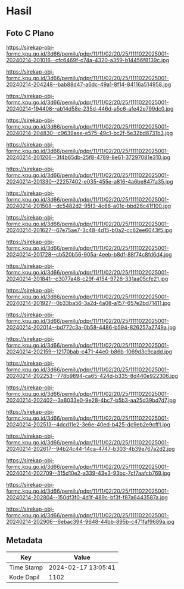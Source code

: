 # Hasil

## Foto C Plano

https://sirekap-obj-formc.kpu.go.id/3d66/pemilu/pdpr/11/11/02/20/25/1111022025001-20240214-201016--cfc6469f-c74a-4320-a359-b14456f8139c.jpg

https://sirekap-obj-formc.kpu.go.id/3d66/pemilu/pdpr/11/11/02/20/25/1111022025001-20240214-204248--bab88d47-a6dc-49a1-8f14-84116a514958.jpg

https://sirekap-obj-formc.kpu.go.id/3d66/pemilu/pdpr/11/11/02/20/25/1111022025001-20240214-194408--ab14d58e-235d-446d-a5c6-afe42e799dc0.jpg

https://sirekap-obj-formc.kpu.go.id/3d66/pemilu/pdpr/11/11/02/20/25/1111022025001-20240214-204830--c9639aee-e575-49c1-bc2f-5e32bd8731b3.jpg

https://sirekap-obj-formc.kpu.go.id/3d66/pemilu/pdpr/11/11/02/20/25/1111022025001-20240214-201206--3f4b65db-25f8-4789-8e61-37297081e310.jpg

https://sirekap-obj-formc.kpu.go.id/3d66/pemilu/pdpr/11/11/02/20/25/1111022025001-20240214-201330--22257402-e035-455e-a816-4a6be847fa35.jpg

https://sirekap-obj-formc.kpu.go.id/3d66/pemilu/pdpr/11/11/02/20/25/1111022025001-20240214-201508--dc5482d2-95f3-4c66-a01c-bbd26c41f100.jpg

https://sirekap-obj-formc.kpu.go.id/3d66/pemilu/pdpr/11/11/02/20/25/1111022025001-20240214-201627--67e75ae7-3c48-4d15-b0a2-cc62ee6043f5.jpg

https://sirekap-obj-formc.kpu.go.id/3d66/pemilu/pdpr/11/11/02/20/25/1111022025001-20240214-201728--cb520b56-905a-4eeb-b8df-88f74c8fd6d4.jpg

https://sirekap-obj-formc.kpu.go.id/3d66/pemilu/pdpr/11/11/02/20/25/1111022025001-20240214-201841--c3077a48-c29f-4154-9726-331aa05cfe21.jpg

https://sirekap-obj-formc.kpu.go.id/3d66/pemilu/pdpr/11/11/02/20/25/1111022025001-20240214-201927--0b33ba56-3a2d-4a08-a157-657e2bd71411.jpg

https://sirekap-obj-formc.kpu.go.id/3d66/pemilu/pdpr/11/11/02/20/25/1111022025001-20240214-202014--bd772c3a-0b58-4486-b594-826257a2749a.jpg

https://sirekap-obj-formc.kpu.go.id/3d66/pemilu/pdpr/11/11/02/20/25/1111022025001-20240214-202159--12170bab-c471-44e0-b86b-1069d3c9cadd.jpg

https://sirekap-obj-formc.kpu.go.id/3d66/pemilu/pdpr/11/11/02/20/25/1111022025001-20240214-202253--778b9894-ca65-424d-b335-8d440e922306.jpg

https://sirekap-obj-formc.kpu.go.id/3d66/pemilu/pdpr/11/11/02/20/25/1111022025001-20240214-202402--3a8033e0-9e28-4bc7-b5b3-aa25d39bd7d7.jpg

https://sirekap-obj-formc.kpu.go.id/3d66/pemilu/pdpr/11/11/02/20/25/1111022025001-20240214-202513--4dcd11e2-3e6e-40ed-b425-dc9eb2e9cff1.jpg

https://sirekap-obj-formc.kpu.go.id/3d66/pemilu/pdpr/11/11/02/20/25/1111022025001-20240214-202617--94b24c44-14ca-4747-b303-4b39e767a2d2.jpg

https://sirekap-obj-formc.kpu.go.id/3d66/pemilu/pdpr/11/11/02/20/25/1111022025001-20240214-202709--315d10e2-a339-43e3-93bc-7cf7aafcb769.jpg

https://sirekap-obj-formc.kpu.go.id/3d66/pemilu/pdpr/11/11/02/20/25/1111022025001-20240214-202804--150df3f0-4d1f-489c-bf3f-f87a6443587a.jpg

https://sirekap-obj-formc.kpu.go.id/3d66/pemilu/pdpr/11/11/02/20/25/1111022025001-20240214-202906--6ebac394-9648-44bb-895b-c471faf9689a.jpg


## Metadata

| Key        | Value               |
| ---------- | ------------------- |
| Time Stamp | 2024-02-17 13:05:41 |
| Kode Dapil | 1102                |



